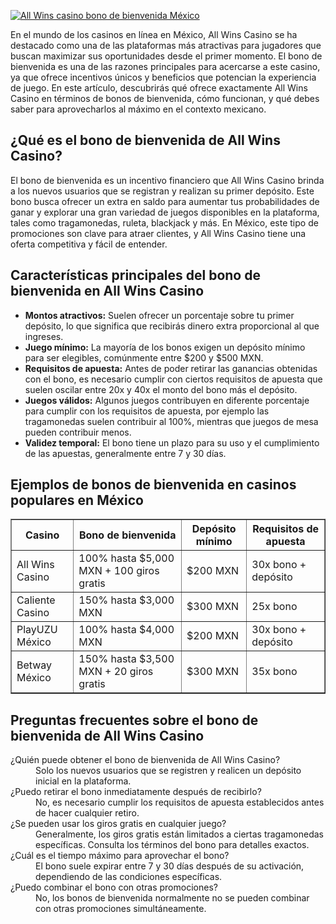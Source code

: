 [![All Wins casino bono de bienvenida México](https://123-caf.pages.dev/gitsignup.png)](https://vrmoo.ru/Bt82HjjY)

<p>En el mundo de los casinos en línea en México, All Wins Casino se ha destacado como una de las plataformas más atractivas para jugadores que buscan maximizar sus oportunidades desde el primer momento. El bono de bienvenida es una de las razones principales para acercarse a este casino, ya que ofrece incentivos únicos y beneficios que potencian la experiencia de juego. En este artículo, descubrirás qué ofrece exactamente All Wins Casino en términos de bonos de bienvenida, cómo funcionan, y qué debes saber para aprovecharlos al máximo en el contexto mexicano.</p>  <h2>¿Qué es el bono de bienvenida de All Wins Casino?</h2> <p>El bono de bienvenida es un incentivo financiero que All Wins Casino brinda a los nuevos usuarios que se registran y realizan su primer depósito. Este bono busca ofrecer un extra en saldo para aumentar tus probabilidades de ganar y explorar una gran variedad de juegos disponibles en la plataforma, tales como tragamonedas, ruleta, blackjack y más. En México, este tipo de promociones son clave para atraer clientes, y All Wins Casino tiene una oferta competitiva y fácil de entender.</p>  <h2>Características principales del bono de bienvenida en All Wins Casino</h2> <ul>   <li><strong>Montos atractivos:</strong> Suelen ofrecer un porcentaje sobre tu primer depósito, lo que significa que recibirás dinero extra proporcional al que ingreses.</li>   <li><strong>Juego mínimo:</strong> La mayoría de los bonos exigen un depósito mínimo para ser elegibles, comúnmente entre $200 y $500 MXN.</li>   <li><strong>Requisitos de apuesta:</strong> Antes de poder retirar las ganancias obtenidas con el bono, es necesario cumplir con ciertos requisitos de apuesta que suelen oscilar entre 20x y 40x el monto del bono más el depósito.</li>   <li><strong>Juegos válidos:</strong> Algunos juegos contribuyen en diferente porcentaje para cumplir con los requisitos de apuesta, por ejemplo las tragamonedas suelen contribuir al 100%, mientras que juegos de mesa pueden contribuir menos.</li>   <li><strong>Validez temporal:</strong> El bono tiene un plazo para su uso y el cumplimiento de las apuestas, generalmente entre 7 y 30 días.</li> </ul>  <h2>Ejemplos de bonos de bienvenida en casinos populares en México</h2> <table border="1" cellspacing="0" cellpadding="6">   <thead>     <tr>       <th>Casino</th>       <th>Bono de bienvenida</th>       <th>Depósito mínimo</th>       <th>Requisitos de apuesta</th>     </tr>   </thead>   <tbody>     <tr>       <td>All Wins Casino</td>       <td>100% hasta $5,000 MXN + 100 giros gratis</td>       <td>$200 MXN</td>       <td>30x bono + depósito</td>     </tr>     <tr>       <td>Caliente Casino</td>       <td>150% hasta $3,000 MXN</td>       <td>$300 MXN</td>       <td>25x bono</td>     </tr>     <tr>       <td>PlayUZU México</td>       <td>100% hasta $4,000 MXN</td>       <td>$200 MXN</td>       <td>30x bono + depósito</td>     </tr>     <tr>       <td>Betway México</td>       <td>150% hasta $3,500 MXN + 20 giros gratis</td>       <td>$300 MXN</td>       <td>35x bono</td>     </tr>   </tbody> </table>  <h2>Preguntas frecuentes sobre el bono de bienvenida de All Wins Casino</h2> <dl>   <dt>¿Quién puede obtener el bono de bienvenida de All Wins Casino?</dt>   <dd>Solo los nuevos usuarios que se registren y realicen un depósito inicial en la plataforma.</dd>      <dt>¿Puedo retirar el bono inmediatamente después de recibirlo?</dt>   <dd>No, es necesario cumplir los requisitos de apuesta establecidos antes de hacer cualquier retiro.</dd>      <dt>¿Se pueden usar los giros gratis en cualquier juego?</dt>   <dd>Generalmente, los giros gratis están limitados a ciertas tragamonedas específicas. Consulta los términos del bono para detalles exactos.</dd>      <dt>¿Cuál es el tiempo máximo para aprovechar el bono?</dt>   <dd>El bono suele expirar entre 7 y 30 días después de su activación, dependiendo de las condiciones específicas.</dd>      <dt>¿Puedo combinar el bono con otras promociones?</dt>   <dd>No, los bonos de bienvenida normalmente no se pueden combinar con otras promociones simultáneamente.</dd> </dl>